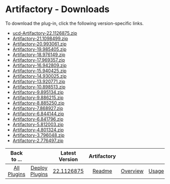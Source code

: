 
# Artifactory - Downloads

To download the plug-in, click the following version-specific links.
- [ucd-Artifactory-22.1126875.zip](https://raw.githubusercontent.com/UrbanCode/IBM-UCD-PLUGINS/main/files/Artifactory/ucd-Artifactory-22.1126875.zip)
- [Artifactory-21.1098499.zip](https://raw.githubusercontent.com/UrbanCode/IBM-UCD-PLUGINS/main/files/Artifactory/Artifactory-21.1098499.zip)
- [Artifactory-20.993061.zip](https://raw.githubusercontent.com/UrbanCode/IBM-UCD-PLUGINS/main/files/Artifactory/Artifactory-20.993061.zip)
- [Artifactory-19.985405.zip](https://raw.githubusercontent.com/UrbanCode/IBM-UCD-PLUGINS/main/files/Artifactory/Artifactory-19.985405.zip)
- [Artifactory-18.976149.zip](https://raw.githubusercontent.com/UrbanCode/IBM-UCD-PLUGINS/main/files/Artifactory/Artifactory-18.976149.zip)
- [Artifactory-17.969357.zip](https://raw.githubusercontent.com/UrbanCode/IBM-UCD-PLUGINS/main/files/Artifactory/Artifactory-17.969357.zip)
- [Artifactory-16.942809.zip](https://raw.githubusercontent.com/UrbanCode/IBM-UCD-PLUGINS/main/files/Artifactory/Artifactory-16.942809.zip)
- [Artifactory-15.940425.zip](https://raw.githubusercontent.com/UrbanCode/IBM-UCD-PLUGINS/main/files/Artifactory/Artifactory-15.940425.zip)
- [Artifactory-14.930025.zip](https://raw.githubusercontent.com/UrbanCode/IBM-UCD-PLUGINS/main/files/Artifactory/Artifactory-14.930025.zip)
- [Artifactory-13.920771.zip](https://raw.githubusercontent.com/UrbanCode/IBM-UCD-PLUGINS/main/files/Artifactory/Artifactory-13.920771.zip)
- [Artifactory-10.898513.zip](https://raw.githubusercontent.com/UrbanCode/IBM-UCD-PLUGINS/main/files/Artifactory/Artifactory-10.898513.zip)
- [Artifactory-9.895134.zip](https://raw.githubusercontent.com/UrbanCode/IBM-UCD-PLUGINS/main/files/Artifactory/Artifactory-9.895134.zip)
- [Artifactory-9.886215.zip](https://raw.githubusercontent.com/UrbanCode/IBM-UCD-PLUGINS/main/files/Artifactory/Artifactory-9.886215.zip)
- [Artifactory-8.885250.zip](https://raw.githubusercontent.com/UrbanCode/IBM-UCD-PLUGINS/main/files/Artifactory/Artifactory-8.885250.zip)
- [Artifactory-7.868927.zip](https://raw.githubusercontent.com/UrbanCode/IBM-UCD-PLUGINS/main/files/Artifactory/Artifactory-7.868927.zip)
- [Artifactory-6.844144.zip](https://raw.githubusercontent.com/UrbanCode/IBM-UCD-PLUGINS/main/files/Artifactory/Artifactory-6.844144.zip)
- [Artifactory-6.841796.zip](https://raw.githubusercontent.com/UrbanCode/IBM-UCD-PLUGINS/main/files/Artifactory/Artifactory-6.841796.zip)
- [Artifactory-5.812003.zip](https://raw.githubusercontent.com/UrbanCode/IBM-UCD-PLUGINS/main/files/Artifactory/Artifactory-5.812003.zip)
- [Artifactory-4.801324.zip](https://raw.githubusercontent.com/UrbanCode/IBM-UCD-PLUGINS/main/files/Artifactory/Artifactory-4.801324.zip)
- [Artifactory-3.796048.zip](https://raw.githubusercontent.com/UrbanCode/IBM-UCD-PLUGINS/main/files/Artifactory/Artifactory-3.796048.zip)
- [Artifactory-2.776497.zip](https://raw.githubusercontent.com/UrbanCode/IBM-UCD-PLUGINS/main/files/Artifactory/Artifactory-2.776497.zip)

|Back to ...||Latest Version|Artifactory ||||
| :---: | :---: | :---: | :---: | :---: | :---: | :---: |
|[All Plugins](../../index.md)|[Deploy Plugins](../README.md)|[22.1126875](https://raw.githubusercontent.com/UrbanCode/IBM-UCD-PLUGINS/main/files/Artifactory/ucd-Artifactory-22.1126875.zip)|[Readme](README.md)|[Overview](overview.md)|[Usage](usage.md)|[Steps](steps.md)|
